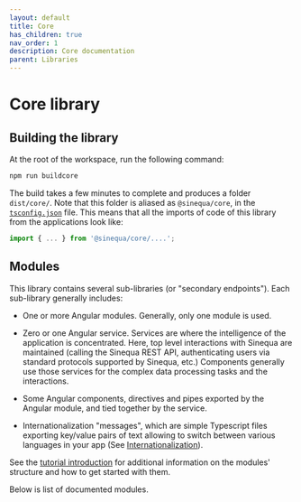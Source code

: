 ```yaml
---
layout: default
title: Core
has_children: true
nav_order: 1
description: Core documentation
parent: Libraries
---
```


# Core library

## Building the library

At the root of the workspace, run the following command:

```bash
npm run buildcore
```

The build takes a few minutes to complete and produces a folder `dist/core/`. Note that this folder is aliased as `@sinequa/core`, in the [`tsconfig.json`](https://github.com/sinequa/sba-angular/blob/master/tsconfig.json) file. This means that all the imports of code of this library from the applications look like:

```ts
import { ... } from '@sinequa/core/....';
```

## Modules

This library contains several sub-libraries (or "secondary endpoints"). Each sub-library generally includes:

- One or more Angular modules. Generally, only one module is used.
- Zero or one Angular service. Services are where the intelligence of the application is concentrated. Here, top level interactions with Sinequa are maintained (calling the Sinequa REST API, authenticating users via standard protocols supported by Sinequa, etc.) Components generally use those services for the complex data processing tasks and the interactions.

- Some Angular components, directives and pipes exported by the Angular module, and tied together by the service.
- Internationalization "messages", which are simple Typescript files exporting key/value pairs of text allowing to switch between various languages in your app (See [Internationalization]({{site.baseurl}}tutorial/intl.html)).

See the [tutorial introduction]({{site.baseurl}}tutorial/intro.html#modules) for additional information on the modules' structure and how to get started with them.

Below is list of documented modules.
